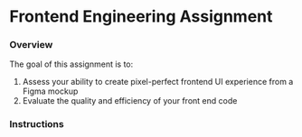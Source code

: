 # Frontend Engineering Assignment

### Overview

The goal of this assignment is to:

1. Assess your ability to create pixel-perfect frontend UI experience from a Figma mockup
2. Evaluate the quality and efficiency of your front end code

### Instructions

